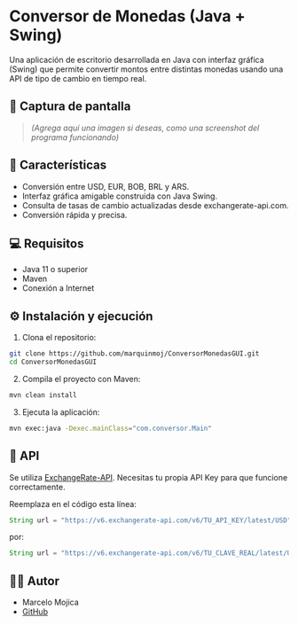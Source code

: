
# Conversor de Monedas (Java + Swing)

Una aplicación de escritorio desarrollada en Java con interfaz gráfica (Swing) que permite convertir montos entre distintas monedas usando una API de tipo de cambio en tiempo real.

## 📸 Captura de pantalla

> *(Agrega aquí una imagen si deseas, como una screenshot del programa funcionando)*

## 🚀 Características

- Conversión entre USD, EUR, BOB, BRL y ARS.
- Interfaz gráfica amigable construida con Java Swing.
- Consulta de tasas de cambio actualizadas desde exchangerate-api.com.
- Conversión rápida y precisa.

## 💻 Requisitos

- Java 11 o superior
- Maven
- Conexión a Internet

## ⚙️ Instalación y ejecución

1. Clona el repositorio:

```bash
git clone https://github.com/marquinmoj/ConversorMonedasGUI.git
cd ConversorMonedasGUI
```

2. Compila el proyecto con Maven:

```bash
mvn clean install
```

3. Ejecuta la aplicación:

```bash
mvn exec:java -Dexec.mainClass="com.conversor.Main"
```

## 🔐 API

Se utiliza [ExchangeRate-API](https://www.exchangerate-api.com/). Necesitas tu propia API Key para que funcione correctamente.

Reemplaza en el código esta línea:

```java
String url = "https://v6.exchangerate-api.com/v6/TU_API_KEY/latest/USD";
```

por:

```java
String url = "https://v6.exchangerate-api.com/v6/TU_CLAVE_REAL/latest/USD";
```

## 👨‍💻 Autor

- Marcelo Mojica
- [GitHub](https://github.com/marquinmoj)
